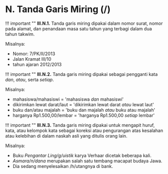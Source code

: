 # N. Tanda Garis Miring (/)

!!! important ""
	**III.N.1.** Tanda garis miring dipakai dalam nomor surat, nomor pada alamat, dan penandaan masa satu tahun yang terbagi dalam dua tahun takwim.

Misalnya:

- Nomor: 7/PK/II/2013
- Jalan Kramat III/10
- tahun ajaran 2012/2013

!!! important ""
	**III.N.2.** Tanda garis miring dipakai sebagai pengganti kata *dan*, *atau*, serta *setiap*.

Misalnya:

- mahasiswa/mahasiswi = 'mahasiswa *dan* mahasiswi'
- dikirimkan lewat darat/laut = 'dikirimkan lewat darat *atau* lewat laut'
- buku dan/atau majalah = 'buku dan majalah *atau* buku atau majalah'
- harganya Rp1.500,00/lembar = 'harganya Rp1.500,00 *setiap* lembar'

!!! important ""
	**III.N.3.** Tanda garis miring dipakai untuk mengapit huruf, kata, atau kelompok kata sebagai koreksi atau pengurangan atas kesalahan atau kelebihan di dalam naskah asli yang ditulis orang lain.

Misalnya:

- Buku *Pengantar Ling/g/uistik* karya Verhaar dicetak beberapa kali.
- *Asmara/n/dana* merupakan salah satu tembang macapat budaya Jawa.
- Dia sedang menyelesaikan /h/utangnya di bank.
